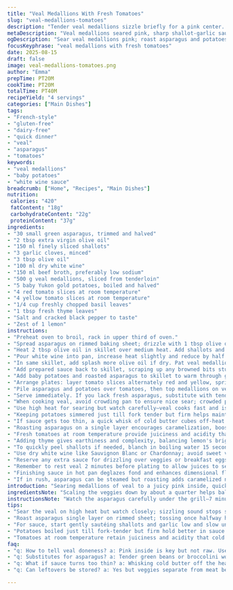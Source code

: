 ```yaml
---
title: "Veal Medallions With Fresh Tomatoes"
slug: "veal-medallions-tomatoes"
description: "Tender veal medallions sizzle briefly for a pink center. Fresh asparagus roasted till just tender, mingled with halved baby potatoes. Sharp shallots simmer with garlic, white wine, and beef broth to a fragrant sauce. Bright basil and fresh red and yellow tomatoes layered for contrast. Simple, balanced, with a hint of citrus to brighten, and a touch of thyme for depth. No cream, no gluten, dairy or nuts involved."
metaDescription: "Veal medallions seared pink, sharp shallot-garlic sauce with white wine and thyme. Roasted asparagus and halved baby potatoes mingle under layers of fresh red and yellow tomatoes."
ogDescription: "Sear veal medallions pink; roast asparagus and potatoes. Layer fresh tomatoes with basil. Sharp shallot-garlic-white wine sauce lifts flavors. No cream or allergens here."
focusKeyphrase: "veal medallions with fresh tomatoes"
date: 2025-08-15
draft: false
image: veal-medallions-tomatoes.png
author: "Emma"
prepTime: PT20M
cookTime: PT20M
totalTime: PT40M
recipeYield: "4 servings"
categories: ["Main Dishes"]
tags:
- "French-style"
- "gluten-free"
- "dairy-free"
- "quick dinner"
- "veal"
- "asparagus"
- "tomatoes"
keywords:
- "veal medallions"
- "baby potatoes"
- "white wine sauce"
breadcrumb: ["Home", "Recipes", "Main Dishes"]
nutrition: 
 calories: "420"
 fatContent: "18g"
 carbohydrateContent: "22g"
 proteinContent: "37g"
ingredients:
- "30 small green asparagus, trimmed and halved"
- "2 tbsp extra virgin olive oil"
- "150 ml finely sliced shallots"
- "3 garlic cloves, minced"
- "3 tbsp olive oil"
- "100 ml dry white wine"
- "150 ml beef broth, preferably low sodium"
- "500 g veal medallions, sliced from tenderloin"
- "5 baby Yukon gold potatoes, boiled and halved"
- "4 red tomato slices at room temperature"
- "4 yellow tomato slices at room temperature"
- "1/4 cup freshly chopped basil leaves"
- "1 tbsp fresh thyme leaves"
- "Salt and cracked black pepper to taste"
- "Zest of 1 lemon"
instructions:
- "Preheat oven to broil, rack in upper third of oven."
- "Spread asparagus on rimmed baking sheet; drizzle with 1 tbsp olive oil, season with salt and pepper. Roast until spears are barely tender, 7 to 8 minutes. Toss halfway through for even roasting."
- "Heat 2 tbsp olive oil in skillet over medium heat. Add shallots and garlic. Sauté gently for 3 to 4 minutes until translucent and fragrant; do not brown."
- "Pour white wine into pan, increase heat slightly and reduce by half until sauce thickens and smells sharp but mellow. Add beef broth and simmer for 3 minutes to meld flavors. Stir in lemon zest and thyme leaves at this point. Remove sauce to separate bowl, reserve."
- "In same skillet, add splash more olive oil if dry. Pat veal medallions dry, season well with salt and pepper. Sear on each side 2 to 3 minutes until browned and center still pink; avoid overcooking or veal toughens. Transfer medallions to warm plate tented with foil."
- "Add prepared sauce back to skillet, scraping up any browned bits stuck to pan bottom. Adjust seasoning with salt and pepper."
- "Add baby potatoes and roasted asparagus to skillet to warm through gently, stirring to coat with sauce for 2 minutes. Keep veggies firm, avoid mushiness."
- "Arrange plates: layer tomato slices alternately red and yellow, sprinkle with fresh basil."
- "Pile asparagus and potatoes over tomatoes, then top medallions on vegetables. Spoon warm sauce over meat and around plate."
- "Serve immediately. If you lack fresh asparagus, substitute with tender green beans or broccolini, roast similarly. Lemon zest brightens and replaces classic tarragon Akvavit note, adding charm."
- "When cooking veal, avoid crowding pan to ensure nice sear; crowded pan steams meat and flakes  flavor away."
- "Use high heat for searing but watch carefully—veal cooks fast and is prone to drying out."
- "Keeping potatoes simmered just till fork tender but firm helps maintain texture when reheated in sauce."
- "If sauce gets too thin, a quick whisk of cold butter cubes off-heat adds luscious body without cream."
- "Roasting asparagus on a single layer encourages caramelization, boosting natural sweetness."
- "Fresh tomatoes at room temperature provide juiciness and acidity that cookout tomatoes lack."
- "Adding thyme gives earthiness and complexity, balancing lemon's brightness and wine's acidity."
- "To quickly peel shallots if needed, blanch in boiling water 15 seconds then shock in ice water; skins slip right off."
- "Use dry white wine like Sauvignon Blanc or Chardonnay; avoid sweet varieties that will jar sauce balance."
- "Reserve any extra sauce for drizzling over veggies or breakfast eggs next day."
- "Remember to rest veal 2 minutes before plating to allow juices to settle."
- "Finishing sauce in hot pan deglazes fond and enhances dimensional flavor—never pour sauce cold onto meat."
- "If in rush, asparagus can be steamed but roasting adds caramelized notes I find essential."
introduction: "Searing medallions of veal to a juicy pink inside, quick-roasting asparagus till just tender, and simmering a sharp shallot-garlic reduction with white wine and beef broth. Layering thin slices of ripe red and yellow tomatoes at room temperature for natural acidity that cuts richness. Adding lemon zest and thyme to the sauce for a fresh twist, skipping cream or dairy entirely. The dance of textures—from tender veal to crisp-tender asparagus and mild baby potatoes—keeps things lively. I almost always swap the standard oily drizzle for a bright lemon note to wake up the palate here. A little finesse but worth the nimble hands in the kitchen."
ingredientsNote: "Scaling the veggies down by about a quarter helps balance plate composition nicely—don’t overload the veggies or the medallions get lost. Swapping Yukon gold baby potatoes instead of grelots made the texture creamier but firmer during reheating, something I learned after a few mushy runs. Extra thyme brings deeper flavor over just basil alone but both are essential for freshness. Lemon zest over tarragon this time; easier for most kitchens and adds bright citrusy aroma that pairs beautifully with veal. Too much acid from wine or lemon can overpower if reduced too far—watch the pan and sniff the sauce carefully. Olive oil works well but if you want a nutty touch, engage walnut or avocado oil instead, keeping allergens in mind. Garlic and shallots sauté gently—browning here means bitterness, better slow."
instructionsNote: "Watch the asparagus carefully under the grill—7 minutes is guideline but the stalks are done when they give under gentle pressure but still snap slightly. Searing veal needs a hot pan but no flames; listen for sizzle, look for golden crust that resists sticking. Don’t flip too soon or it tears the surface; patience here pays. When deglazing the pan, low heat helps reduce without burning sauce. Lemon zest and thyme stirred in late preserve oils and brightness, not bitter from heat. Toss potatoes and asparagus in sauce off heat or low heat to keep texture—overcooked veggies mash quickly. Plating tomatoes first creates a cool base that contrasts warm veggies and meat. Sauce pooling invites dipping. Don’t rush resting veal after cooking; it holds juices better on the plate. If pressed for time, asparagus can be steamed but roasting primal flavors come from caramelization I swear by."
tips:
- "Sear the veal on high heat but watch closely; sizzling sound stops suddenly when meat starts cooking through—don’t crowd pan or you’ll get steamed edges, losing crust and texture. Dry patting medallions before seasoning is must—moisture kills sear. Rest 2 minutes after cooking—juices redistribute, stops leak-out on plate."
- "Roast asparagus single layer on rimmed sheet; tossing once halfway helps even roasting. Timing is tight—7-8 minutes usually. Should give slightly under gentle pressure but still snap crisp. Overroasted turns soft fast and loses sweetness. Toss with oil before oven, salt after for best result."
- "For sauce, start gently sautéing shallots and garlic low and slow until translucent and fragrant. Browning here means bitterness later. Reduction of white wine and broth thickens well; too far and acidity overpowers, sniff carefully as it bubbles down. Lemon zest and thyme added late preserve brightness, avoid cooking aromatic oils off."
- "Potatoes boiled just till fork-tender but firm hold better in sauce reheating. Yukon gold are my go-to over grelots; texture stays creamier without becoming mealy. Toss warmed veggies off heat gently in sauce to prevent mashiness. If sauce too thin at finish, whisk cold butter cubes in off heat adds body without cream or flour thickener."
- "Tomatoes at room temperature retain juiciness and acidity that cold ones lack. Layer alternating red and yellow slices for look and taste contrast. Sprinkle fresh basil on top last. Fresh thyme in sauce adds earthiness and complexity balancing citrus zing. If lacking thyme, oregano works but shifts flavor profile slightly."
faq:
- "q: How to tell veal doneness? a: Pink inside is key but not raw. Use timing—2-3 minutes each side on medallions about 1 inch thick. Look for browned crust, avoid drying out. Meat should bounce back slightly when poked. Overcooking makes tough. Rest after sear for juices to settle."
- "q: Substitutes for asparagus? a: Tender green beans or broccolini work well roasted similarly. Both have crispness when roasted briefly. Avoid woody stalk versions, parboil if unsure. Steaming ok in rush but missing caramelized notes. Olive oil and salt still needed for flavor lift."
- "q: What if sauce turns too thin? a: Whisking cold butter off the heat thickens quickly. Avoid heavy cream or flour roux here for brightness preservation. Reduce longer if time allows but watch to not overpower acid. Add salt pepper last to adjust since reduction concentrates flavors unevenly."
- "q: Can leftovers be stored? a: Yes but veggies separate from meat best. Medallions rest covered and chilled, reheat gently to avoid drying out. Sauce thickens in fridge; loosen with splash beef broth or water when reheating. Potatoes hold texture better boiled firmer, avoid mush on reheat by warming slow."

---
```

